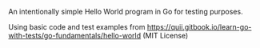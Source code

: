 An intentionally simple Hello World program in Go for testing purposes.

Using basic code and test examples from https://quii.gitbook.io/learn-go-with-tests/go-fundamentals/hello-world (MIT License)
